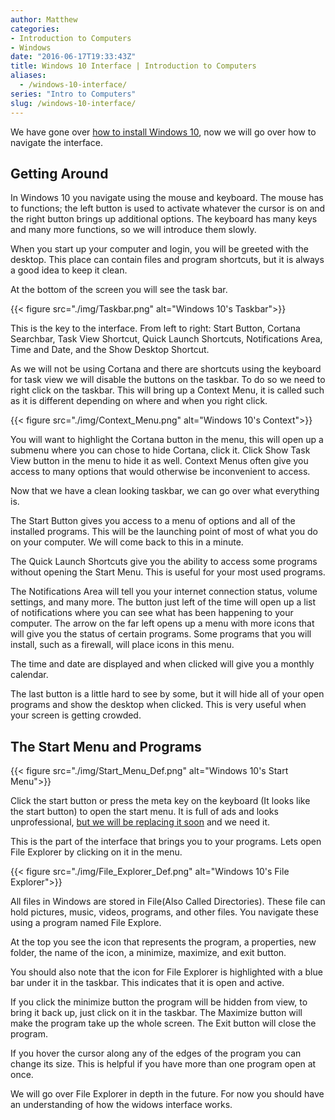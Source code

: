 ```yaml
---
author: Matthew
categories:
- Introduction to Computers
- Windows
date: "2016-06-17T19:33:43Z"
title: Windows 10 Interface | Introduction to Computers
aliases:
  - /windows-10-interface/
series: "Intro to Computers"
slug: /windows-10-interface/
---
```


We have gone over [how to install Windows 10](https://www.blog.mattlamont.com/installing-windows-10-intro-computers/), now we will go over how to navigate the interface.

## Getting Around

In Windows 10 you navigate using the mouse and keyboard. The mouse has to functions; the left button is used to activate whatever the cursor is on and the right button brings up additional options. The keyboard has many keys and many more functions, so we will introduce them slowly.

When you start up your computer and login, you will be greeted with the desktop. This place can contain files and program shortcuts, but it is always a good idea to keep it clean.

At the bottom of the screen you will see the task bar.

{{< figure src="./img/Taskbar.png" alt="Windows 10's Taskbar">}}

This is the key to the interface. From left to right: Start Button, Cortana Searchbar, Task View Shortcut, Quick Launch Shortcuts, Notifications Area, Time and Date, and the Show Desktop Shortcut.

As we will not be using Cortana and there are shortcuts using the keyboard for task view we will disable the buttons on the taskbar. To do so we need to right click on the taskbar. This will bring up a Context Menu, it is called such as it is different depending on where and when you right click.

{{< figure src="./img/Context_Menu.png" alt="Windows 10's Context">}}

You will want to highlight the Cortana button in the menu, this will open up a submenu where you can chose to hide Cortana, click it. Click Show Task View button in the menu to hide it as well. Context Menus often give you access to many options that would otherwise be inconvenient to access.

Now that we have a clean looking taskbar, we can go over what everything is.

The Start Button gives you access to a menu of options and all of the installed programs. This will be the launching point of most of what you do on your computer. We will come back to this in a minute.

The Quick Launch Shortcuts give you the ability to access some programs without opening the Start Menu. This is useful for your most used programs.

The Notifications Area will tell you your internet connection status, volume settings, and many more. The button just left of the time will open up a list of notifications where you can see what has been happening to your computer. The arrow on the far left opens up a menu with more icons that will give you the status of certain programs. Some programs that you will install, such as a firewall, will place icons in this menu.

The time and date are displayed and when clicked will give you a monthly calendar.

The last button is a little hard to see by some, but it will hide all of your open programs and show the desktop when clicked. This is very useful when your screen is getting crowded.

## The Start Menu and Programs

{{< figure src="./img/Start_Menu_Def.png" alt="Windows 10's Start Menu">}}

Click the start button or press the meta key on the keyboard (It looks like the start button) to open the start menu. It is full of ads and looks unprofessional, [but we will be replacing it soon](https://www.blog.mattlamont.com/classic-shell-start-menu-replacement/) and we need it.

This is the part of the interface that brings you to your programs. Lets open File Explorer by clicking on it in the menu.

{{< figure src="./img/File_Explorer_Def.png" alt="Windows 10's File Explorer">}}

All files in Windows are stored in File(Also Called Directories). These file can hold pictures, music, videos, programs, and other files. You navigate these using a program named File Explore.

At the top you see the icon that represents the program, a properties, new folder, the name of the icon, a minimize, maximize, and exit button.

You should also note that the icon for File Explorer is highlighted with a blue bar under it in the taskbar. This indicates that it is open and active.

If you click the minimize button the program will be hidden from view, to bring it back up, just click on it in the taskbar. The Maximize button will make the program take up the whole screen. The Exit button will close the program.

If you hover the cursor along any of the edges of the program you can change its size. This is helpful if you have more than one program open at once.

We will go over File Explorer in depth in the future. For now you should have an understanding of how the widows interface works.